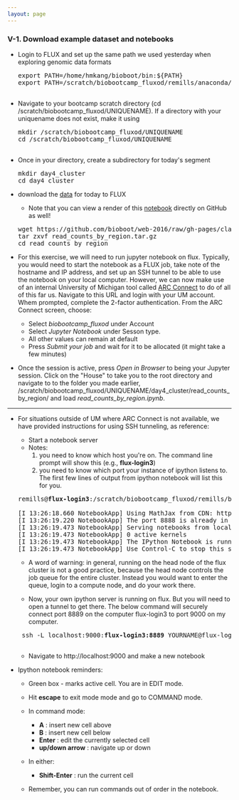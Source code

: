 ```yaml
---
layout: page
---
```


### V-1. Download example dataset and notebooks

- Login to FLUX and set up the same path we used yesterday when exploring genomic data formats
  <pre>
  export PATH=/home/hmkang/bioboot/bin:${PATH} 
  export PATH=/scratch/biobootcamp_fluxod/remills/anaconda/bin:${PATH}

- Navigate to your bootcamp scratch directory (cd /scratch/biobootcamp_fluxod/UNIQUENAME). If a directory with your uniquename does not exist, make it using

  <pre>
  mkdir /scratch/biobootcamp_fluxod/UNIQUENAME
  cd /scratch/biobootcamp_fluxod/UNIQUENAME
  
- Once in your directory, create a subdirectory for today's segment

  <pre>
  mkdir day4_cluster
  cd day4_cluster
  </pre>

- download the [data](https://github.com/bioboot/web-2016/raw/gh-pages/class-material/read_counts_by_region.tar.gz) for today to FLUX
  - Note that you can view a render of this [notebook](https://github.com/bioboot/web-2016/blob/gh-pages/class-material/read_counts_by_region.ipynb) directly on GitHub as well!

  <pre>
  wget https://github.com/bioboot/web-2016/raw/gh-pages/class-material/read_counts_by_region.tar.gz
  tar zxvf read_counts_by_region.tar.gz
  cd read_counts_by_region
  </pre>

- For this exercise, we will need to run jupyter notebook on flux. Typically, you would need to start the notebook as a FLUX job, take note of the hostname and IP address, and set up an SSH tunnel to be able to use the notebook on your local computer. However, we can now make use of an internal University of Michigan tool called [ARC Connect](https://connect.arc-ts.umich.edu/) to do of all of this far us. Navigate to this URL and login with your UM account. Whem prompted, complete the 2-factor authentication. From the ARC Connect screen, choose:

  - Select *biobootcamp_fluxod* under Account
  - Select *Jupyter Notebook* under Sesson type.
  - All other values can remain at default
  - Press *Submit your job* and wait for it to be allocated (it might take a few minutes)
 
- Once the session is active, press *Open in Browser* to being your Jupyter session. Click on the "House" to take you to the root directory and navigate to to the folder you made earlier, /scratch/biobootcamp_fluxod/UNIQUENAME/day4_cluster/read_counts_by_region/ and load *read_counts_by_region.ipynb*. 

___
- For situations outside of UM where ARC Connect is not available, we have provided instructions for using SSH tunneling, as reference:

  - Start a notebook server 
  - Notes:
    1. you need to know which host you're on.   The command line prompt will show this (e.g., <B>flux-login3</B>)
    2. you need to know which port your instance of ipython listens to.  The first few lines of output from ipython notebook will list this for you.

  <pre>
  remills@<b>flux-login3</b>:/scratch/biobootcamp_fluxod/remills/biobootcamp$ ipython notebook --ip=<B>flux-login3</b> --no-browser

  [I 13:26:18.660 NotebookApp] Using MathJax from CDN: https://cdn.mathjax.org/mathjax/latest/MathJax.js
  [I 13:26:19.220 NotebookApp] The port 8888 is already in use, trying another random port.
  [I 13:26:19.473 NotebookApp] Serving notebooks from local directory: /scratch/biobootcamp_fluxod/kitzmanj
  [I 13:26:19.473 NotebookApp] 0 active kernels
  [I 13:26:19.473 NotebookApp] The IPython Notebook is running at: http://flux-login3:<b>8889</b>/
  [I 13:26:19.473 NotebookApp] Use Control-C to stop this server and shut down all kernels (twice to skip confirmation).
  </pre>

  - A word of warning: in general, running on the head node of the flux cluster is not a good practice, because the head node controls the job queue for the entire cluster. Instead you would want to enter the queue, login to a compute node, and do your work there.

  - Now, your own ipython server is running on flux.  But you will need to open a tunnel to get there.  The below command will securely connect port 8889 on the computer flux-login3 to port 9000 on my computer. 

   <pre>
   ssh -L localhost:9000:<b>flux-login3:8889</b> YOURNAME@flux-login.engin.umich.edu
   </pre>

  - Navigate to http://localhost:9000 and make a new notebook

- Ipython notebook reminders:

  - Green box  - marks active cell. You are in EDIT mode.
  - Hit **escape** to exit mode mode and go to COMMAND mode.
  - In command mode:
    - **A** : insert new cell above
    - **B** : insert new cell below
    - **Enter** : edit the currently selected cell
    - **up/down arrow** : navigate up or down
  - In either:
    - **Shift-Enter** : run the current cell

  - Remember, you can run commands out of order in the notebook.


